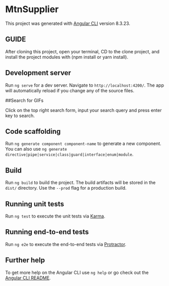 # MtnSupplier

This project was generated with [Angular CLI](https://github.com/angular/angular-cli) version 8.3.23.

## GUIDE

After cloning this project, open your terminal, CD to the clone project, and install the project modules with (npm install or yarn install).

## Development server

Run `ng serve` for a dev server. Navigate to `http://localhost:4200/`. The app will automatically reload if you change any of the source files.

##Search for GIFs

Click on the top right search form, input your search query and press enter key to search.

## Code scaffolding

Run `ng generate component component-name` to generate a new component. You can also use `ng generate directive|pipe|service|class|guard|interface|enum|module`.

## Build

Run `ng build` to build the project. The build artifacts will be stored in the `dist/` directory. Use the `--prod` flag for a production build.

## Running unit tests

Run `ng test` to execute the unit tests via [Karma](https://karma-runner.github.io).

## Running end-to-end tests

Run `ng e2e` to execute the end-to-end tests via [Protractor](http://www.protractortest.org/).

## Further help

To get more help on the Angular CLI use `ng help` or go check out the [Angular CLI README](https://github.com/angular/angular-cli/blob/master/README.md).
